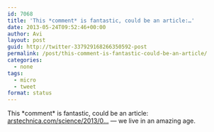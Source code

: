 ```yaml
---
id: 7068
title: 'This *comment* is fantastic, could be an article:…'
date: 2013-05-24T09:52:46+00:00
author: Avi
layout: post
guid: http://twitter-337929168266350592-post
permalink: /post/this-comment-is-fantastic-could-be-an-article/
categories:
  - none
tags:
  - micro
  - tweet
format: status
---
```

This \*comment\* is fantastic, could be an article: [arstechnica.com/science/2013/0…](http://arstechnica.com/science/2013/05/i-was-struck-by-lightning-yesterday-and-boy-am-i-sore/?comments=1&post=24552037#comment-24552037) — we live in an amazing age.